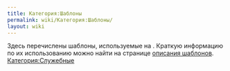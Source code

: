 ```yaml
---
title: Категория:Шаблоны
permalink: wiki/Категория:Шаблоны/
layout: wiki
---
```


Здесь перечислены шаблоны, используемые на . Краткую информацию по их
использованию можно найти на странице [описания
шаблонов](project:Шаблоны "wikilink").
[Категория:Служебные](Категория:Служебные "wikilink")
